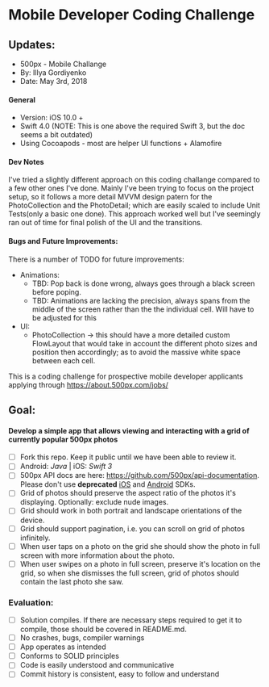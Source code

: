# Mobile Developer Coding Challenge

## Updates:
- 500px - Mobile Challange
- By: Illya Gordiyenko
- Date: May 3rd, 2018

#### General
- Version: iOS 10.0 +
- Swift 4.0 (NOTE: This is one above the required Swift 3, but the doc seems a bit outdated)
- Using Cocoapods - most are helper UI functions + Alamofire

#### Dev Notes
I've tried a slightly different approach on this coding challange compared to a few other ones I've done. Mainly I've been trying to focus on the project setup, so it follows a more detail MVVM design patern for the PhotoCollection and the PhotoDetail; which are easily scaled to include Unit Tests(only a basic one done). This approach worked well but I've seemingly ran out of time for final polish of the UI and the transitions. 

#### Bugs and Future Improvements:
There is a number of TODO for future improvements:
- Animations:
  - TBD: Pop back is done wrong, always goes through a black screen before poping. 
  - TBD: Animations are lacking the precision, always spans from the middle of the screen rather than the the individual cell. Will have to be adjusted for this
- UI: 
  - PhotoCollection -> this should have a more detailed custom FlowLayout that would take in account the different photo sizes and position then accordingly; as to avoid the massive white space between each cell. 


This is a coding challenge for prospective mobile developer applicants applying through https://about.500px.com/jobs/ 

## Goal:

#### Develop a simple app that allows viewing and interacting with a grid of currently popular 500px photos

- [ ] Fork this repo. Keep it public until we have been able to review it.
- [ ] Android: _Java_ | iOS: _Swift 3_
- [ ] 500px API docs are here: https://github.com/500px/api-documentation. Please don't use **deprecated** [iOS](https://github.com/500px/500px-iOS-api) and [Android](https://github.com/500px/500px-android-sdk) SDKs.
- [ ] Grid of photos should preserve the aspect ratio of the photos it's displaying. Optionally: exclude nude images.
- [ ] Grid should work in both portrait and landscape orientations of the device.
- [ ] Grid should support pagination, i.e. you can scroll on grid of photos infinitely.
- [ ] When user taps on a photo on the grid she should show the photo in full screen with more information about the photo.
- [ ] When user swipes on a photo in full screen, preserve it's location on the grid, so when she dismisses the full screen, grid of photos should contain the last photo she saw.

### Evaluation:
- [ ] Solution compiles. If there are necessary steps required to get it to compile, those should be covered in README.md.
- [ ] No crashes, bugs, compiler warnings
- [ ] App operates as intended
- [ ] Conforms to SOLID principles
- [ ] Code is easily understood and communicative
- [ ] Commit history is consistent, easy to follow and understand
